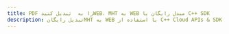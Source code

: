 ---title: PDF را به  تبدیل کنیدWEB، MHT به WEB مبدل رایگان یا C++ SDKdescription: تبدیل رایگانMHT به WEB با استفاده از C++ Cloud APIs & SDK همچنین اسناد PDF را در Cloud ایجاد، ویرایش و رندر کنید.---